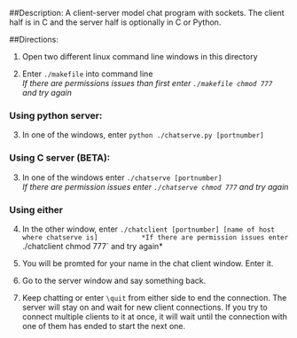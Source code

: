 ##Description:
 A client-server model chat program with sockets. The client half is in C and the server half is optionally in C or Python. 

##Directions:

1. Open two different linux command line windows in this directory

2. Enter `./makefile` into command line      
  *If there are permissions issues than first enter `./makefile chmod 777` and try again*

### Using python server: 

3. In one of the windows, enter `python ./chatserve.py [portnumber]`

### Using C server (BETA):

3. In one of the windows enter `./chatserve [portnumber]`          
  *If there are permission issues enter `./chatserve chmod 777` and try again*

### Using either
4. In the other window, enter `./chatclient [portnumber] [name of host where chatserve is]          
  *If there are permission issues enter `./chatclient chmod 777` and try again*

5. You will be promted for your name in the chat client window. Enter it.

6. Go to the server window and say something back.

7. Keep chatting or enter `\quit` from either side to end the connection. The server will stay on and wait for new client connections. If you try to connect multiple clients to it at once, it will wait until the connection with one of them has ended to start the next one.  
